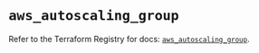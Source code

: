 # `aws_autoscaling_group`

Refer to the Terraform Registry for docs: [`aws_autoscaling_group`](https://registry.terraform.io/providers/hashicorp/aws/5.96.0/docs/resources/autoscaling_group).
